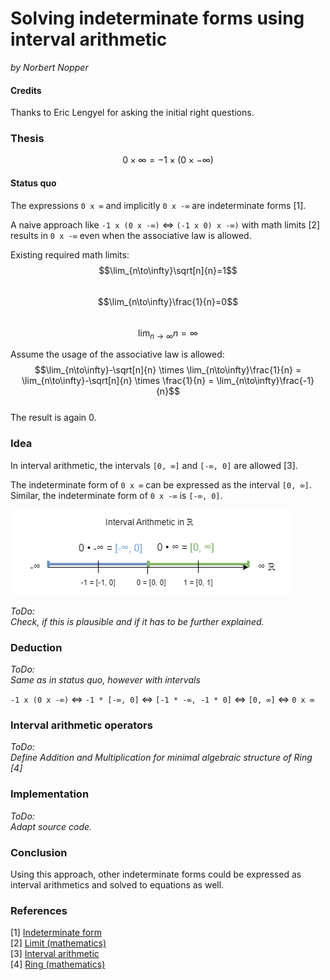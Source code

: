 # Solving indeterminate forms using interval arithmetic

*by Norbert Nopper*

#### Credits

Thanks to Eric Lengyel for asking the initial right questions.

### Thesis

$$0 \times ∞ = -1 \times (0 \times -∞)$$

#### Status quo

The expressions `0 x ∞` and implicitly `0 x -∞` are indeterminate forms [1].

A naive approach like `-1 x (0 x -∞)` <=> `(-1 x 0) x -∞)` with math limits [2] results in `0 x -∞` even when the associative law is allowed.

Existing required math limits:  
$$\lim_{n\to\infty}\sqrt[n]{n}=1$$  
$$\lim_{n\to\infty}\frac{1}{n}=0$$  
$$\lim_{n\to\infty}{n}=\infty$$  
  
Assume the usage of the associative law is allowed:    
$$\lim_{n\to\infty}-\sqrt[n]{n} \times \lim_{n\to\infty}\frac{1}{n} = \lim_{n\to\infty}-\sqrt[n]{n} \times \frac{1}{n} = \lim_{n\to\infty}\frac{-1}{n}$$  
The result is again 0.

### Idea

In interval arithmetic, the intervals `[0, ∞]` and `[-∞, 0]` are allowed [3].

The indeterminate form of `0 x ∞` can be expressed as the interval `[0, ∞]`.  
Similar, the indeterminate form of `0 x -∞` is `[-∞, 0]`.

![](illustrations/visual_interval_arithmetic.png)  

*ToDo:*  
*Check, if this is plausible and if it has to be further explained.*

### Deduction

*ToDo:*  
*Same as in status quo, however with intervals*

`-1 x (0 x -∞)` <=> `-1 * [-∞, 0]` <=> `[-1 * -∞, -1 * 0]` <=> `[0, ∞]` <=> `0 x ∞`  

### Interval arithmetic operators

*ToDo:*  
*Define Addition and Multiplication for minimal algebraic structure of Ring [4]*  

### Implementation

*ToDo:*  
*Adapt source code.*  

### Conclusion

Using this approach, other indeterminate forms could be expressed as interval arithmetics and solved to equations as well.

### References

[1] [Indeterminate form](https://en.wikipedia.org/wiki/Indeterminate_form)  
[2] [Limit (mathematics)](https://en.wikipedia.org/wiki/Limit_(mathematics))  
[3] [Interval arithmetic](https://en.wikipedia.org/wiki/Interval_arithmetic)  
[4] [Ring (mathematics)](https://en.wikipedia.org/wiki/Ring_(mathematics))  
